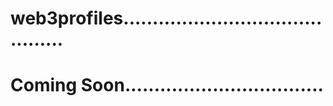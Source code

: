 # web3profiles...........................................
# Coming Soon..................................
